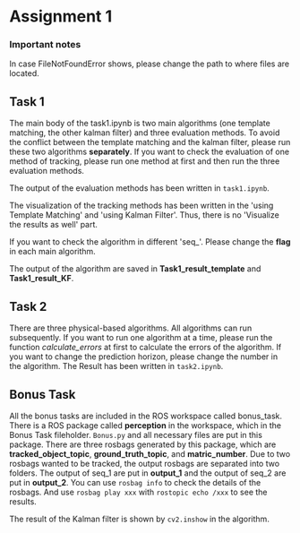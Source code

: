 # Assignment 1
### Important notes
In case FileNotFoundError shows, please change the path to where files are located.
## Task 1
The main body of the task1.ipynb is two main algorithms (one template matching, the other kalman filter) and three evaluation methods. To avoid the conflict between the template matching and the kalman filter, please run these two algorithms **separately**. If you want to check the evaluation of one method of tracking, please run one method at first and then run the three evaluation methods.

The output of the evaluation methods has been written in `task1.ipynb`.

The visualization of the tracking methods has been written in the 'using Template Matching' and 'using Kalman Filter'. Thus, there is no 'Visualize the results as well' part.

If you want to check the algorithm in different 'seq_'. Please change the **flag** in each main algorithm.

The output of the algorithm are saved in **Task1_result_template** and **Task1_result_KF**.

## Task 2
There are three physical-based algorithms. All algorithms can run subsequently. If you want to run one algorithm at a time, please run the function *calculate_errors* at first to calculate the errors of the algorithm. If you want to change the prediction horizon, please change the number in the algorithm.
The Result has been written in `task2.ipynb`.
## Bonus Task
All the bonus tasks are included in the ROS workspace called bonus_task. There is a ROS package called **perception** in the workspace, which in the Bonus Task fileholder. `Bonus.py` and all necessary files are put in this package. There are three rosbags generated by this package, which are **tracked_object_topic**, **ground_truth_topic**, and **matric_number**. Due to two rosbags wanted to be tracked, the output rosbags are separated into two folders. The output of seq_1 are put in **output_1** and the output of seq_2 are put in **output_2**. You can use `rosbag info` to check the details of the rosbags. And use `rosbag play xxx` with `rostopic echo /xxx` to see the results.

The result of the Kalman filter is shown by `cv2.inshow` in the algorithm.
